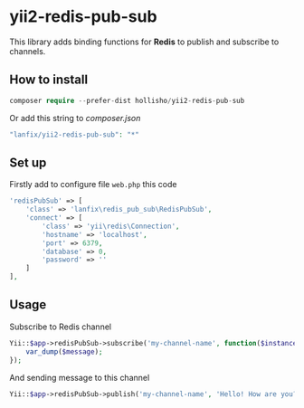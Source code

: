 # yii2-redis-pub-sub

This library adds binding functions for **Redis** to publish and subscribe to channels.

## How to install

``` php
composer require --prefer-dist hollisho/yii2-redis-pub-sub
```

Or add this string to *composer.json*
``` php
"lanfix/yii2-redis-pub-sub": "*"
```

## Set up

Firstly add to configure file ```web.php``` this code
``` php
'redisPubSub' => [
    'class' => 'lanfix\redis_pub_sub\RedisPubSub',
    'connect' => [
        'class' => 'yii\redis\Connection',
        'hostname' => 'localhost',
        'port' => 6379,
        'database' => 0,
        'password' => ''
    ]
],
```

## Usage

Subscribe to Redis channel
``` php
Yii::$app->redisPubSub->subscribe('my-channel-name', function($instance, $channelName, $message) {
    var_dump($message);
});
```

And sending message to this channel
``` php
Yii::$app->redisPubSub->publish('my-channel-name', 'Hello! How are you?');
```
